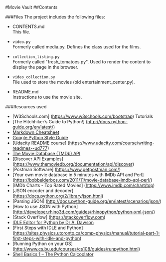 #Movie Vault
##Contents

  
###Files
The project includes the following files:  

* CONTENTS.md  
This file.

* `video.py`  
Formerly called media.py. Defines the class used for the films.

* `collection_listing.py`  
Formerly called "fresh_tomatoes.py". Used to render the content to display the page in the browser.

* `video_collection.py`  
File used to store the movies (old entertainment_center.py).
* README.md  
Instructions to use the movie site.


  
###Resources used  
* [W3Schools.com] (https://www.w3schools.com/bootstrap) Tutorials  
* [The Hitchhiker’s Guide to Python!] (http://docs.python-guide.org/en/latest/)  
* [Markdown Cheatsheet](https://github.com/adam-p/markdown-here/wiki/Markdown-Cheatsheet)  
* [Google Python Style Guide](https://google.github.io/styleguide/pyguide.html)
* [Udacity README course] (https://www.udacity.com/course/writing-readmes--ud777)
* [The Movie Database (TMDb) API](https://www.themoviedb.org/documentation/api)  
* [Discover API Examples] (https://www.themoviedb.org/documentation/api/discover)
* [Postman Software] (https://www.getpostman.com/)  
* [Your own movie database in 5 minutes with IMDb API and Perl] (https://bobbelderbos.com/2011/11/movie-database-imdb-api-perl/)  
* [IMDb Charts - Top Rated Movies] (https://www.imdb.com/chart/top)
* [JSON encoder and decoder] (https://docs.python.org/2/library/json.html)
* [Parsing JSON] (http://docs.python-guide.org/en/latest/scenarios/json/)
* [How to use JSON with Python] (http://developer.rhino3d.com/guides/rhinopython/python-xml-json/)
* [Stack Overflow] (https://stackoverflow.com)
* [IDLE Editor for Python
by Dr A. Dawson](http://www.annedawson.net/Python_Editor_IDLE.htm)
* [First Steps with IDLE and Python] (https://sites.physics.utoronto.ca/comp-physics/manual/tutorial-part-1-first-steps-with-idle-and-python)
* [Running Python on your OS] (http://www.cs.bu.edu/courses/cs108/guides/runpython.html)
* [Shell Basics 1 – The Python Calcoolator](https://pythonfun.wordpress.com/2011/08/12/shell-basics-1-the-python-calcoolator/)